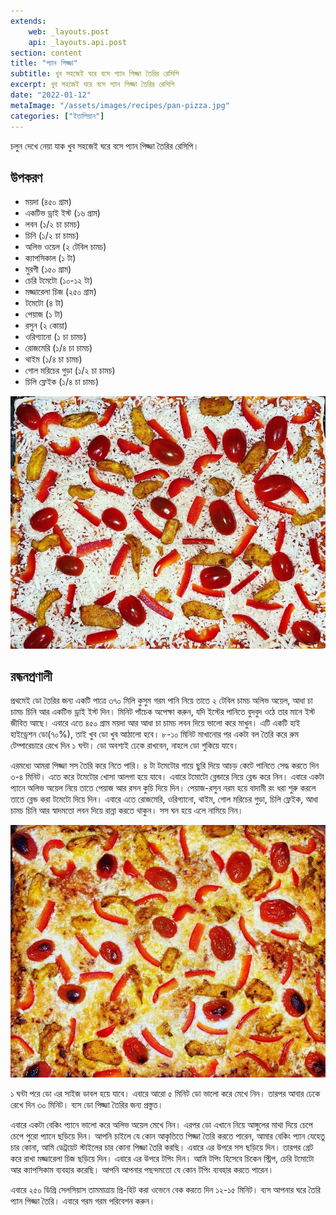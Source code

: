 ```yaml
---
extends:
    web: _layouts.post
    api: _layouts.api.post
section: content
title: "প্যান পিজ্জা"
subtitle: খুব সহজেই ঘরে বসে প্যান পিজ্জা তৈরির রেসিপি
excerpt: খুব সহজেই ঘরে বসে প্যান পিজ্জা তৈরির রেসিপি
date: "2022-01-12"
metaImage: "/assets/images/recipes/pan-pizza.jpg"
categories: ["ইতালিয়ান"]
---
```


চলুন দেখে নেয়া যাক খুব সহজেই ঘরে বসে প্যান পিজ্জা তৈরির রেসিপি।

## উপকরণ

- ময়দা (৪৫০ গ্রাম)
- একটিভ ড্রাই ইস্ট (১৬ গ্রাম)
- লবন (১/২ চা চামচ)
- চিনি (১/২ চা চামচ)
- অলিভ ওয়েল (২ টেবিল চামচ)
- ক্যাপসিকাল (১ টা)
- মুরগী (১৫০ গ্রাম)
- চেরি টমেটো (১০-১২ টা)
- মজ্জারেলা চিজ (২৫০ গ্রাম)
- টমেটো (৪ টা)
- পেয়াজ (১ টা)
- রসুন (২ কোয়া)
- ওরিগ্যানো (১ চা চামচ)
- রোজমেরি (১/৪ চা চামচ)
- থাইম (১/৪ চা চামচ)
- গোল মরিচের গুড়া (১/২ চা চামচ)
- চিলি ফ্লেইক (১/৪ চা চামচ)


![প্যান পিজ্জা-বেকিংয়ের পূর্বে](/assets/images/recipes/pan-pizza-unbaked.jpg)

## রন্ধনপ্রণালী

প্রথমেই ডো তৈরির জন্য একটি পাত্রে ৩৭০ মিলি কুসুম গরম পানি নিয়ে তাতে ২ টেবিল চামচ অলিভ অয়েল,
আধা চা চামচ চিনি আর একটিভ ড্রাই ইস্ট দিন। মিনিট পাঁচেক অপেক্ষা করুন, যদি ইস্টের পানিতে বুদবুদ ওঠে
তার মানে ইস্ট জীবিত আছে। এবারে এতে ৪৫০ গ্রাম ময়দা আর আধা চা চামচ লবন দিয়ে ভালো করে মাখুন।
এটি একটি হাই হাইড্রেশন ডো(৭০%), তাই খুব ডো খুব আঠালো হবে। ৮-১০ মিনিট মাখানোর পর একটা বল
তৈরি করে রুম টেম্পারেচারে রেখে দিন ১ ঘন্টা। ডো অবশ্যই ঢেকে রাখবেন, নাহলে ডো শুকিয়ে যাবে।

এরমধ্যে আমরা পিজ্জা সস তৈরি করে নিতে পারি। ৪ টা টমেটোর গায়ে ছুরি দিয়ে আচড় কেটে পানিতে সেদ্ধ করতে
দিন ৩-৪ মিনিট। এতে করে টমেটোর খোসা আলগা হয়ে যাবে। এবারে টমোটো ব্লেন্ডারে নিয়ে ব্লেন্ড করে নিন।
এবারে একটা প্যানে অলিভ অয়েল নিয়ে তাতে পেয়াজ আর রসন কুচি দিয়ে দিন। পেয়াজ-রসুন নরম হয়ে বাদামী
রং ধরা শুরু করলে তাতে ব্লেন্ড করা টমেটো দিয়ে দিন। এবারে এতে রোজমেরি, ওরিগ্যানো, থাইম, গোল মরিচের
গুড়া, চিলি ফ্লেইক, আধা চামচ চিনি আর স্বাদমতো লবন দিয়ে রান্না করতে থাকুন। সস ঘন হয়ে এলে নামিয়ে
নিন।

![প্যান পিজ্জা](/assets/images/recipes/pan-pizza.jpg)

১ ঘন্টা পরে ডো এর সাইজ ডাবল হয়ে যাবে। এবারে আরো ৫ মিনিট ডো ভালো করে মেখে নিন। তারপর আবার
ঢেকে রেখে দিন ৩০ মিনিট। ব্যস ডো পিজ্জা তৈরির জন্য প্রস্তুত।

এবারে একটা বেকিং প্যানে ভালো করে অলিভ অয়েল মেখে নিন। এরপর ডো এখানে নিয়ে আঙ্গুলের মাথা দিয়ে
চেপে চেপে পুরো প্যানে ছড়িয়ে দিন। আপনি চাইলে যে কোন আকৃতিতে পিজ্জা তৈরি করতে পারেন, আমার বেকিং
প্যান যেহেতু চার কোনা, আমি ডেট্রয়েট স্টাইলের চার কোনা পিজ্জা তৈরি করছি। এবারে এর উপরে সস ছড়িয়ে দিন।
তারপর গ্রেট করে রাখা মজ্জারেলা চিজ ছড়িয়ে দিন। এবারে এর উপরে টপিং দিন। আমি টপিং হিসেবে চিকেন স্ট্রিপ,
চেরি টমোটো আর ক্যাপসিকাম ব্যবহার করেছি। আপনি আপনার পছন্দমতো যে কোন টপিং ব্যবহার করতে পারেন।

এবারে ২৫০ ডিগ্রি সেলসিয়াস তামমাত্রায় প্রি-হিট করা ওভেনে বেক করতে দিন ১২-১৫ মিনিট। ব্যস আপনার ঘরে
তৈরি প্যান পিজ্জা তৈরি। এবারে গরম গরম পরিবেশন করুন।
